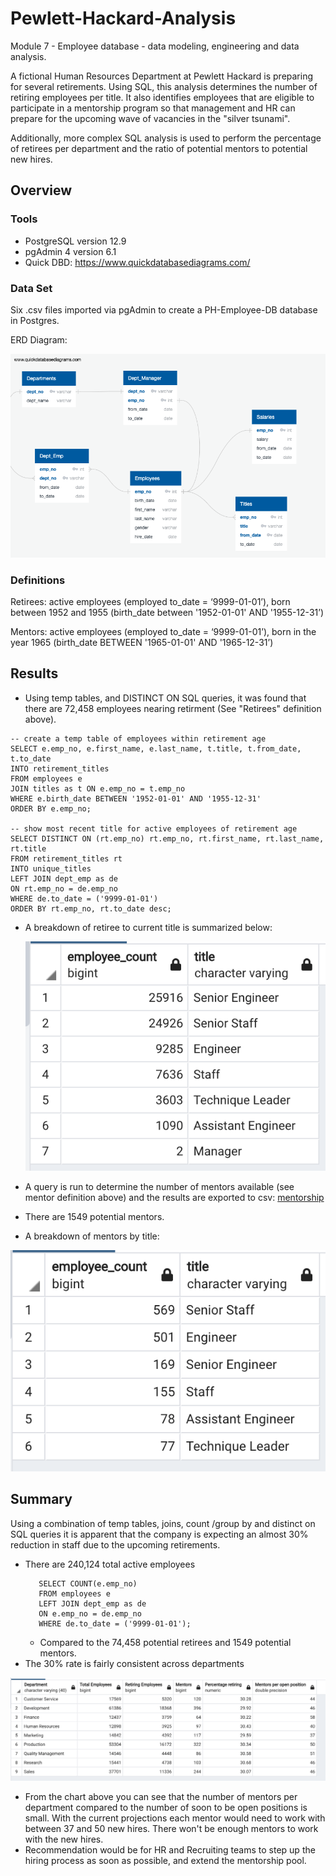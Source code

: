 # Pewlett-Hackard-Analysis
Module 7 - Employee database - data modeling, engineering and data analysis.

A fictional Human Resources Department at Pewlett Hackard is preparing for several retirements.  Using SQL, this analysis determines the number of retiring employees per title. It also identifies employees that are eligible to participate in a mentorship program so that management and HR can prepare for the upcoming wave of vacancies in the "silver tsunami". 

Additionally, more complex SQL analysis is used to perform the percentage of retirees per department and the ratio of potential mentors to potential new hires.

## Overview

### Tools
- PostgreSQL version 12.9
- pgAdmin 4 version 6.1
- Quick DBD: https://www.quickdatabasediagrams.com/

### Data Set
Six .csv files imported via pgAdmin to create a PH-Employee-DB database in Postgres.

ERD Diagram:

![ERD](/Data/ERD.png)

### Definitions

Retirees: active employees (employed to_date = ‘9999-01-01’),  born between 1952 and 1955 (birth_date between '1952-01-01' AND '1955-12-31’)

Mentors: active employees (employed to_date = ‘9999-01-01’),  born in the year 1965 (birth_date BETWEEN '1965-01-01' AND '1965-12-31’)

## Results
- Using temp tables, and DISTINCT ON SQL queries, it was found that there are 72,458 employees nearing retirment (See "Retirees" definition above).
```
-- create a temp table of employees within retirement age 
SELECT e.emp_no, e.first_name, e.last_name, t.title, t.from_date, t.to_date
INTO retirement_titles
FROM employees e
JOIN titles as t ON e.emp_no = t.emp_no
WHERE e.birth_date BETWEEN '1952-01-01' AND '1955-12-31'
ORDER BY e.emp_no;

-- show most recent title for active employees of retirement age
SELECT DISTINCT ON (rt.emp_no) rt.emp_no, rt.first_name, rt.last_name, rt.title
FROM retirement_titles rt
INTO unique_titles
LEFT JOIN dept_emp as de
ON rt.emp_no = de.emp_no
WHERE de.to_date = ('9999-01-01')
ORDER BY rt.emp_no, rt.to_date desc;
```
- A breakdown of retiree to current title is summarized below:

   ![retiringtitles](/Data/retiring_titles.png)
   
- A query is run to determine the number of mentors available (see mentor definition above) and the results are exported to csv: [mentorship](/Data/mentorship_eligibility.csv)
- There are 1549 potential mentors.
- A breakdown of mentors by title:
 
 ![mentortitles](/Data/mentor_titles.png)
 
 ## Summary
 Using a combination of temp tables, joins, count /group by and distinct on SQL queries it is apparent that the company is expecting an almost 30% reduction in staff due to the upcoming retirements.
  - There are 240,124 total active employees
    ```
       SELECT COUNT(e.emp_no)
       FROM employees e
       LEFT JOIN dept_emp as de
       ON e.emp_no = de.emp_no
       WHERE de.to_date = ('9999-01-01');
       ```
    - Compared to the 74,458 potential retirees and 1549 potential mentors.
 - The 30% rate is fairly consistent across departments
 
 ![DepartmentStats](/Data/percentages_by_dept.png)
 
 - From the chart above you can see that the number of mentors per department compared to the number of soon to be open positions is small.  With the current projections each mentor would need to work with between 37 and 50 new hires.  There won't be enough mentors to work with the new hires.
- Recommendation would be for HR and Recruiting teams to step up the hiring process as soon as possible, and extend the mentorship pool.
